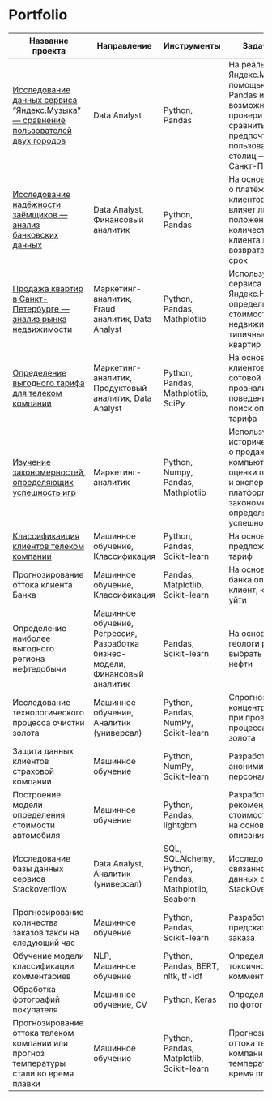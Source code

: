 # Portfolio

|Название проекта|Направление|Инструменты|Задачи проекта|
|----------------|-----------|-----------|--------------|
|[Исследование данных сервиса “Яндекс.Музыка” — сравнение пользователей двух городов](https://github.com/oliabo/Portfolio/tree/main/Yandex%20Music%20Data)|Data Analyst|Python, Pandas|На реальных данных Яндекс.Музыки c помощью библиотеки Pandas и её возможностей проверить данные и сравнить поведение и предпочтения пользователей двух столиц — Москвы и Санкт-Петербурга.|
|[Исследование надёжности заёмщиков — анализ банковских данных](https://github.com/oliabo/Portfolio/tree/main/Banking%20Data)|Data Analyst, Финансовый аналитик|Python, Pandas|На основе статистики о платёжеспособности клиентов исследовать влияет ли семейное положение и количество детей клиента на факт возврата кредита в срок|
|[Продажа квартир в Санкт-Петербурге — анализ рынка недвижимости](https://github.com/oliabo/Portfolio/tree/main/Real%20Estate)|Маркетинг-аналитик, Fraud аналитик, Data Analyst|Python, Pandas, Mathplotlib|Используя данные сервиса Яндекс.Недвижимость, определить рыночную стоимость объектов недвижимости и типичные параметры квартир|
|[Определение выгодного тарифа для телеком компании](https://github.com/oliabo/Portfolio/tree/main/Tariff)|Маркетинг-аналитик, Продуктовый аналитик, Data Analyst|Python, Pandas, Mathplotlib,  SciPy|На основе данных клиентов оператора сотовой связи проанализировать поведение клиентов и поиск оптимального тарифа|
|[Изучение закономерностей, определяющих успешность игр](https://github.com/oliabo/Portfolio/tree/main/Game%20Success)|Маркетинг-аналитик|Python, Numpy, Pandas, Mathplotlib|Используя исторические данные о продажах компьютерных игр, оценки пользователей и экспертов, жанры и платформы, выявить закономерности, определяющие успешность игры|
|[Классификаиция клиентов телеком компании](https://github.com/oliabo/Portfolio/tree/main/Customer%20Classification%20Telecom)|Машинное обучение, Классификация|Python, Pandas, Scikit-learn|На основе данных предложить клиенту тариф|
|Прогнозирование оттока клиента Банка|Машинное обучение, Классификация|Pandas, Matplotlib, Scikit-learn|На основе данных из банка определить клиент, который может уйти|
|Определение наиболее выгодного региона нефтедобычи|Машинное обучение, Регрессия, Разработка бизнес-модели, Финансовый аналитик|Pandas, Scikit-learn|На основе данных геологи разведки выбрать район добычи нефти|
|Исследование технологического процесса очистки золота|Машинное обучение, Аналитик (универсал)|Python, Pandas, NumPy, Scikit-learn|Спрогнозировать концентрацию золота при проведении процесса очистки золота|
|Защита данных клиентов страховой компании|Машинное обучение|Python, NumPy, Scikit-learn|Разработка модели анонимизации персональных данных|
|Построение модели определения стоимости автомобиля|Машинное обучение|Python, Pandas, lightgbm|Разработка системы рекомендации стоимости автомобиля на основе его описания|
|Исследование базы данных сервиса Stackoverflow|Data Analyst, Аналитик (универсал)|SQL, SQLAlchemy, Python, Pandas, Mathplotlib, Seaborn|Исследование, связанное с базой данных сервиса StackOverflow|
|Прогнозирование количества заказов такси на следующий час|Машинное обучение|Python, Pandas, Scikit-learn|Разработка системы предсказания объема заказа|
|Обучение модели классификации комментариев|NLP, Машинное обучение|Python, Pandas, BERT, nltk, tf-idf|Определение токсичности комментарии|
|Обработка фотографий покупателя|Машинное обучение, CV|Python, Keras|Определение возраста по фотографии|
|Прогнозирование оттока телеком компании или прогноз температуры стали во время плавки|Машинное обучение|Python, Pandas, Matplotlib, Scikit-learn|Прогнозирование оттока телеком компании или прогноз температуры стали во время плавки|